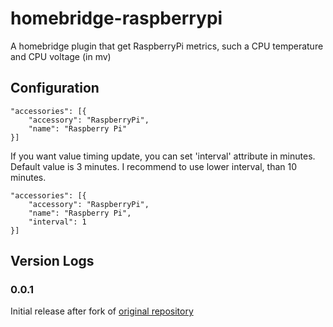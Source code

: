 # homebridge-raspberrypi

A homebridge plugin that get RaspberryPi metrics, such a CPU temperature and CPU voltage (in mv)

## Configuration
```
"accessories": [{
    "accessory": "RaspberryPi",
    "name": "Raspberry Pi"
}]
```
If you want value timing update, you can set 'interval' attribute in minutes. Default value is 3 minutes.
I recommend to use lower interval, than 10 minutes.

```
"accessories": [{
    "accessory": "RaspberryPi",
    "name": "Raspberry Pi",
    "interval": 1
}]
```

## Version Logs
### 0.0.1
Initial release after fork of [original repository](https://github.com/YinHangCode/homebridge-raspberrypi-temperature)
